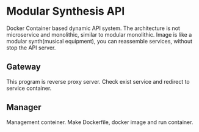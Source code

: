 # Modular Synthesis API

Docker Container based dynamic API system.
The architecture is not microservice and monolithic, similar to modular monolithic. Image is like a modular synth(musical equipment), you can reassemble services, without stop the API server.

## Gateway

This program is reverse proxy server.
Check exist service and redirect to service container.

## Manager

Management conteiner.
Make Dockerfile, docker image and run container.
